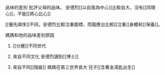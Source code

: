 品味的差別
批評父母的品味。
安德烈[[以自我為中心]]比較自大，沒有[[同理心]]，不能[[將心比心]]

[[優先順序]]不同，安德烈比較注重圍標，而龍應台比較[[注重]]身體和[[保養]]。

媽媽和他的品味差別原因
1. [[分層]]不同世代
	
2. 來自不同文化
	安德烈讀到[[博士]]
3. 來自不同[[階級]]
	媽媽在第三世界長大
	兒子[[含著金湯匙出生]]
